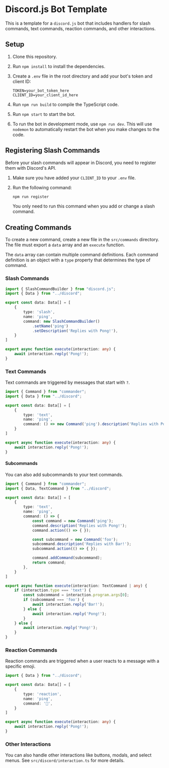 # Discord.js Bot Template

This is a template for a `discord.js` bot that includes handlers for slash commands, text commands, reaction commands, and other interactions.

## Setup

1.  Clone this repository.
2.  Run `npm install` to install the dependencies.
3.  Create a `.env` file in the root directory and add your bot's token and client ID:

    ```
    TOKEN=your_bot_token_here
    CLIENT_ID=your_client_id_here
    ```

4.  Run `npm run build` to compile the TypeScript code.
5.  Run `npm start` to start the bot.
6.  To run the bot in development mode, use `npm run dev`. This will use `nodemon` to automatically restart the bot when you make changes to the code.

## Registering Slash Commands

Before your slash commands will appear in Discord, you need to register them with Discord's API.

1.  Make sure you have added your `CLIENT_ID` to your `.env` file.
2.  Run the following command:

    ```bash
    npm run register
    ```

    You only need to run this command when you add or change a slash command.

## Creating Commands

To create a new command, create a new file in the `src/commands` directory. The file must export a `data` array and an `execute` function.

The `data` array can contain multiple command definitions. Each command definition is an object with a `type` property that determines the type of command.

### Slash Commands

```typescript
import { SlashCommandBuilder } from "discord.js";
import { Data } from "../discord";

export const data: Data[] = [
    {
        type: 'slash',
        name: 'ping',
        command: new SlashCommandBuilder()
            .setName('ping')
            .setDescription('Replies with Pong!'),
    }
]

export async function execute(interaction: any) {
    await interaction.reply('Pong!');
}
```

### Text Commands

Text commands are triggered by messages that start with `?`.

```typescript
import { Command } from "commander";
import { Data } from "../discord";

export const data: Data[] = [
    {
        type: 'text',
        name: 'ping',
        command: () => new Command('ping').description('Replies with Pong!'),
    }
]

export async function execute(interaction: any) {
    await interaction.reply('Pong!');
}
```

#### Subcommands

You can also add subcommands to your text commands.

```typescript
import { Command } from "commander";
import { Data, TextCommand } from "../discord";

export const data: Data[] = [
    {
        type: 'text',
        name: 'ping',
        command: () => {
            const command = new Command('ping');
            command.description('Replies with Pong!');
            command.action(() => { });

            const subcommand = new Command('foo');
            subcommand.description('Replies with Bar!');
            subcommand.action(() => { });

            command.addCommand(subcommand);
            return command;
        },
    }
]

export async function execute(interaction: TextCommand | any) {
    if (interaction.type === 'text') {
        const subcommand = interaction.program.args[0];
        if (subcommand === 'foo') {
            await interaction.reply('Bar!');
        } else {
            await interaction.reply('Pong!');
        }
    } else {
        await interaction.reply('Pong!');
    }
}
```

### Reaction Commands

Reaction commands are triggered when a user reacts to a message with a specific emoji.

```typescript
import { Data } from "../discord";

export const data: Data[] = [
    {
        type: 'reaction',
        name: 'ping',
        command: '🏓',
    }
]

export async function execute(interaction: any) {
    await interaction.reply('Pong!');
}
```

### Other Interactions

You can also handle other interactions like buttons, modals, and select menus. See `src/discord/interaction.ts` for more details.
